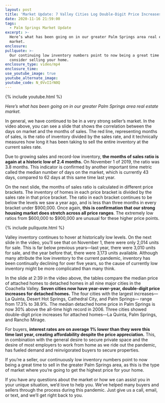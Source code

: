 ```yaml
---
layout: post
title: 'Market Update: 7 Valley Cities Log Double-Digit Price Increases'
date: 2020-11-16 21:59:00
tags:
  - Palm Springs Market Update
excerpt: >-
  Here’s what has been going on in our greater Palm Springs area real estate
  market.
enclosure:
pullquote: >-
  Our continuing low inventory numbers point to now being a great time to
  consider selling your home.
enclosure_type: video/mp4
enclosure_time:
use_youtube_image: true
youtube_alternate_image:
youtube_code: N_0VvIIrN0Q
---
```


{% include youtube.html %}

*Here’s what has been going on in our greater Palm Springs area real estate market.*

In general, we have continued to be in a very strong seller’s market. In the video above, you can see a slide that shows the correlation between the days on market and the months of sales. The red line, representing months of sales, is the ratio of inventory divided by the sales rate, and it technically measures how long it has been taking to sell the entire inventory at the current sales rate.&nbsp;

Due to growing sales and record-low inventory, **the months of sales ratio is again at a historic low of 2.4 months.** On November 1 of 2019, the ratio was 3.8 months. This indicator is confirmed by another important time metric called the median number of days on the market, which is currently 43 days, compared to 62 days at this same time last year.

On the next slide, the months of sales ratio is calculated in different price brackets. The inventory of homes in each price bracket is divided by the sales rate in that price bracket. The ratio in each bracket continues to be below the levels we saw a year ago, and is less than three months in every bracket under $900,000. Once again, **this is confirmation that our strong housing market does stretch across all price ranges**. The extremely low ratios from $600,000 to $900,000 are unusual for these higher price points.

{% include pullquote.html %}

Valley inventory continues to hover at historically low levels. On the next slide in the video, you’ll see that on November 1, there were only 2,014 units for sale. This is far below previous years—last year, there were 3,010 units for sale, and the year before that, there were 3,173 units available. Although many attribute the low inventory to the current pandemic, inventory has been continually declining for over five years, so the cause of currently low inventory might be more complicated than many think.&nbsp;

In the slide at 2:39 in the video above, the tables compare the median price of attached homes to detached homes in all nine major cities in the Coachella Valley. **Seven cities now have year-over-year, double-digit price increases for detached homes.** The four cities with the largest increases—La Quinta, Desert Hot Springs, Cathedral City, and Palm Springs— range from 17.3% to 38.9%. The median detached home price in Palm Springs is now 30% above the all-time high record in 2006. Three cities showed double-digit price increases for attached homes—La Quinta, Palm Springs, and Rancho Mirage.

For buyers, **interest rates are on average 1% lower than they were this time last year, creating affordability despite the price appreciation.** This, in combination with the general desire to secure private space and the desire of most employers to work from home as we ride out the pandemic, has fueled demand and reinvigorated buyers to secure properties.&nbsp;

If you’re a seller, our continuously low inventory numbers point to now being a great time to sell in the greater Palm Springs area, as this is the type of market where you’re going to get the highest price for your home.

If you have any questions about the market or how we can assist you in your unique situation, we’d love to help you. We’ve helped many buyers and sellers through the process during this pandemic. Just give us a call, email, or text, and we’ll get right back to you.